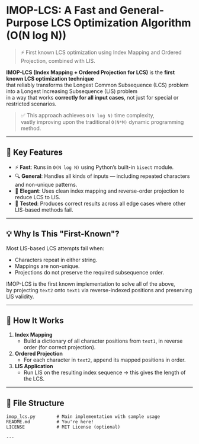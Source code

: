 # IMOP-LCS: A Fast and General-Purpose LCS Optimization Algorithm (O(N log N))

> ⚡️ First known LCS optimization using Index Mapping and Ordered Projection, combined with LIS.

**IMOP-LCS (Index Mapping + Ordered Projection for LCS)** is the **first known LCS optimization technique**  
that reliably transforms the Longest Common Subsequence (LCS) problem into a Longest Increasing Subsequence (LIS) problem  
in a way that works **correctly for all input cases**, not just for special or restricted scenarios.

> ✅ This approach achieves `O(N log N)` time complexity,  
> vastly improving upon the traditional `O(N*M)` dynamic programming method.

---

## 🚀 Key Features

- ⚡️ **Fast**: Runs in `O(N log N)` using Python’s built-in `bisect` module.
- 🔍 **General**: Handles all kinds of inputs — including repeated characters and non-unique patterns.
- 🧠 **Elegant**: Uses clean index mapping and reverse-order projection to reduce LCS to LIS.
- 🧪 **Tested**: Produces correct results across all edge cases where other LIS-based methods fail.

---

## 💡 Why Is This "First-Known"?

Most LIS-based LCS attempts fail when:
- Characters repeat in either string.
- Mappings are non-unique.
- Projections do not preserve the required subsequence order.

IMOP-LCS is the first known implementation to solve all of the above,  
by projecting `text2` onto `text1` via reverse-indexed positions and preserving LIS validity.

---

## 🧩 How It Works

1. **Index Mapping**  
   - Build a dictionary of all character positions from `text1`, in reverse order (for correct projection).
2. **Ordered Projection**  
   - For each character in `text2`, append its mapped positions in order.
3. **LIS Application**  
   - Run LIS on the resulting index sequence → this gives the length of the LCS.

---

## 📁 File Structure

```plaintext
imop_lcs.py        # Main implementation with sample usage
README.md          # You're here!
LICENSE            # MIT License (optional)

---



